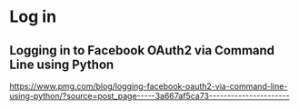 # Log in
## Logging in to Facebook OAuth2 via Command Line using Python
https://www.pmg.com/blog/logging-facebook-oauth2-via-command-line-using-python/?source=post_page-----3a667af5ca73----------------------
